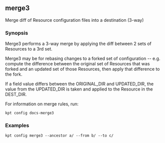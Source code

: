 ## merge3

Merge diff of Resource configuration files into a destination (3-way)

### Synopsis

Merge3 performs a 3-way merge by applying the diff between 2 sets of Resources to a 3rd set.

Merge3 may be for rebasing changes to a forked set of configuration -- e.g. compute the difference between the original
set of Resources that was forked and an updated set of those Resources, then apply that difference to the fork.

If a field value differs between the ORIGINAL_DIR and UPDATED_DIR, the value from the UPDATED_DIR is taken and applied
to the Resource in the DEST_DIR.

For information on merge rules, run:

	kpt config docs-merge3

### Examples

    kpt config merge3 --ancestor a/ --from b/ --to c/